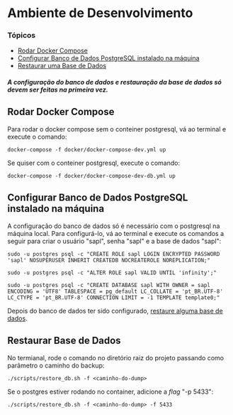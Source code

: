 # Ambiente de Desenvolvimento

### Tópicos

* [Rodar Docker Compose](#Rodar-Docker-Compose)
* [Configurar Banco de Dados PostgreSQL instalado na máquina](#Configurar-Banco-de-Dados-PostgreSQL-instalado-na-máquina)
* [Restaurar uma Base de Dados](#Restaurar-Base-de-Dados)

##### A configuração do banco de dados e restauração da base de dados só devem ser feitas na primeira vez.


## Rodar Docker Compose
Para rodar o docker compose sem o conteiner postgresql, vá ao terminal e execute o comando:
```shell
docker-compose -f docker/docker-compose-dev.yml up
```
Se quiser com o conteiner postgresql, execute o comando:
```shell
docker-compose -f docker/docker-compose-dev-db.yml up
```

## Configurar Banco de Dados PostgreSQL instalado na máquina
A configuração do banco de dados só é necessário com o postgresql na máquina local. Para configurá-lo, vá ao terminal e execute os comandos a seguir para criar o usuário "sapl", senha "sapl" e a base de dados "sapl":
```shell
sudo -u postgres psql -c "CREATE ROLE sapl LOGIN ENCRYPTED PASSWORD 'sapl' NOSUPERUSER INHERIT CREATEDB NOCREATEROLE NOREPLICATION;"

sudo -u postgres psql -c "ALTER ROLE sapl VALID UNTIL 'infinity';"

sudo -u postgres psql -c "CREATE DATABASE sapl WITH OWNER = sapl ENCODING = 'UTF8' TABLESPACE = pg_default LC_COLLATE = 'pt_BR.UTF-8' LC_CTYPE = 'pt_BR.UTF-8' CONNECTION LIMIT = -1 TEMPLATE template0;"
```
Depois do banco de dados ter sido configurado, [restaure alguma base de dados](#Restaurar-Base-de-Dados).

## Restaurar Base de Dados
No termianal, rode o comando no diretório raiz do projeto passando como parâmetro o caminho do backup:
```shell
./scripts/restore_db.sh -f <caminho-do-dump>
```
Se o postgres estiver rodando no container, adicione a _flag_ "-p 5433":
```shell
./scripts/restore_db.sh -f <caminho-do-dump> -f 5433
```
